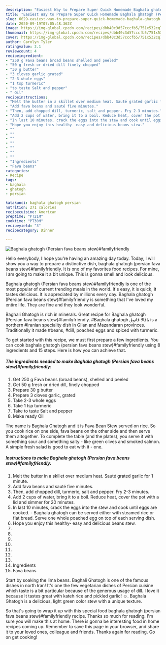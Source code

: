 ```yaml
---
description: "Easiest Way to Prepare Super Quick Homemade Baghala ghatogh (Persian fava beans stew)#familyfriendly"
title: "Easiest Way to Prepare Super Quick Homemade Baghala ghatogh (Persian fava beans stew)#familyfriendly"
slug: 6029-easiest-way-to-prepare-super-quick-homemade-baghala-ghatogh-persian-fava-beans-stewfamilyfriendly
date: 2020-09-19T07:05:48.362Z
image: https://img-global.cpcdn.com/recipes/dbb40c3d57cccfb5/751x532cq70/baghala-ghatogh-persian-fava-beans-stewfamilyfriendly-recipe-main-photo.jpg
thumbnail: https://img-global.cpcdn.com/recipes/dbb40c3d57cccfb5/751x532cq70/baghala-ghatogh-persian-fava-beans-stewfamilyfriendly-recipe-main-photo.jpg
cover: https://img-global.cpcdn.com/recipes/dbb40c3d57cccfb5/751x532cq70/baghala-ghatogh-persian-fava-beans-stewfamilyfriendly-recipe-main-photo.jpg
author: Carolyn Tyler
ratingvalue: 3.1
reviewcount: 4
recipeingredient:
- "250 g Fava beans broad beans shelled and peeled"
- "50 g fresh or dried dill finely chopped"
- "30 g butter"
- "3 cloves garlic grated"
- "2-3 whole eggs"
- "1 tsp turmeric"
- "to taste Salt and pepper"
- " Oil"
recipeinstructions:
- "Melt the butter in a skillet over medium heat. Sauté grated garlic for 1 minute."
- "Add fava beans and sauté five minutes."
- "Then, add chopped dill, turmeric, salt and pepper. Fry 2-3 minutes."
- "Add 2 cups of water, bring it to a boil. Reduce heat, cover the pot with a lid and simmer for 20 minutes."
- "In last 10 minutes, crack the eggs into the stew and cook until eggs are cooked. Baghala ghatogh can be served either with steamed rice or flat bread. Serve one whole poached egg on top of each serving dish."
- "Hope you enjoy this healthy- easy and delicious beans stew."
- ""
- ""
- ""
- ""
- ""
- ""
- ""
- "Ingredients"
- "Fava beans"
categories:
- Recipe
tags:
- baghala
- ghatogh
- persian

katakunci: baghala ghatogh persian 
nutrition: 271 calories
recipecuisine: American
preptime: "PT21M"
cooktime: "PT30M"
recipeyield: "3"
recipecategory: Dinner

---
```



![Baghala ghatogh (Persian fava beans stew)#familyfriendly](https://img-global.cpcdn.com/recipes/dbb40c3d57cccfb5/751x532cq70/baghala-ghatogh-persian-fava-beans-stewfamilyfriendly-recipe-main-photo.jpg)

Hello everybody, I hope you're having an amazing day today. Today, I will show you a way to prepare a distinctive dish, baghala ghatogh (persian fava beans stew)#familyfriendly. It is one of my favorites food recipes. For mine, I am going to make it a bit unique. This is gonna smell and look delicious.

Baghala ghatogh (Persian fava beans stew)#familyfriendly is one of the most popular of current trending meals in the world. It's easy, it is quick, it tastes delicious. It is appreciated by millions every day. Baghala ghatogh (Persian fava beans stew)#familyfriendly is something that I've loved my entire life. They are fine and they look wonderful.

Baghali Ghatogh is rich in minerals. Great recipe for Baghala ghatogh (Persian fava beans stew)#familyfriendly. #Baghala ghatogh باقالا قاتوق is a northern #Iranian speciality dish in Gilan and Mazandaran provinces. Traditionally it made #beans, #dill, poached eggs and spiced with turmeric.


To get started with this recipe, we must first prepare a few ingredients. You can cook baghala ghatogh (persian fava beans stew)#familyfriendly using 8 ingredients and 15 steps. Here is how you can achieve that.

<!--inarticleads1-->

##### The ingredients needed to make Baghala ghatogh (Persian fava beans stew)#familyfriendly:

1. Get 250 g Fava beans (broad beans), shelled and peeled
1. Get 50 g fresh or dried dill, finely chopped
1. Prepare 30 g butter
1. Prepare 3 cloves garlic, grated
1. Take 2-3 whole eggs
1. Take 1 tsp turmeric
1. Take to taste Salt and pepper
1. Make ready  Oil


The name is Baghala Ghatogh and it is Fava Bean Stew served on rice. So you cook rice on one side, fava beans on the other side and then serve them altogether. To complete the table (and the plates), you serve it with something sour and something salty - like green olives and smoked salmon. A simple fresh salad is good to eat with it - one. 

<!--inarticleads2-->

##### Instructions to make Baghala ghatogh (Persian fava beans stew)#familyfriendly:

1. Melt the butter in a skillet over medium heat. Sauté grated garlic for 1 minute.
1. Add fava beans and sauté five minutes.
1. Then, add chopped dill, turmeric, salt and pepper. Fry 2-3 minutes.
1. Add 2 cups of water, bring it to a boil. Reduce heat, cover the pot with a lid and simmer for 20 minutes.
1. In last 10 minutes, crack the eggs into the stew and cook until eggs are cooked. - Baghala ghatogh can be served either with steamed rice or flat bread. Serve one whole poached egg on top of each serving dish.
1. Hope you enjoy this healthy- easy and delicious beans stew.
1. 
1. 
1. 
1. 
1. 
1. 
1. 
1. Ingredients
1. Fava beans


Start by soaking the lima beans. Baghali Ghatogh is one of the famous dishes in north Iran! It&#39;s one the few vegetarian dishes of Persian cuisine which taste is a bit particular because of the generous usage of dill. I love it because It tastes great with kateh rice and pickled garlic! ☺️. Baghala Ghatogh is a delicious, light green color stew with a unique texture. 

So that's going to wrap it up with this special food baghala ghatogh (persian fava beans stew)#familyfriendly recipe. Thanks so much for reading. I'm sure you will make this at home. There is gonna be interesting food in home recipes coming up. Remember to save this page in your browser, and share it to your loved ones, colleague and friends. Thanks again for reading. Go on get cooking!
